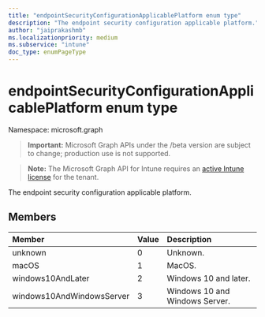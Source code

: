 ```yaml
---
title: "endpointSecurityConfigurationApplicablePlatform enum type"
description: "The endpoint security configuration applicable platform."
author: "jaiprakashmb"
ms.localizationpriority: medium
ms.subservice: "intune"
doc_type: enumPageType
---
```


# endpointSecurityConfigurationApplicablePlatform enum type

Namespace: microsoft.graph
> **Important:** Microsoft Graph APIs under the /beta version are subject to change; production use is not supported.

> **Note:** The Microsoft Graph API for Intune requires an [active Intune license](https://go.microsoft.com/fwlink/?linkid=839381) for the tenant.


The endpoint security configuration applicable platform.

## Members
|Member|Value|Description|
|:---|:---|:---|
|unknown|0|Unknown.|
|macOS|1|MacOS.|
|windows10AndLater|2|Windows 10 and later.|
|windows10AndWindowsServer|3|Windows 10 and Windows Server.|
